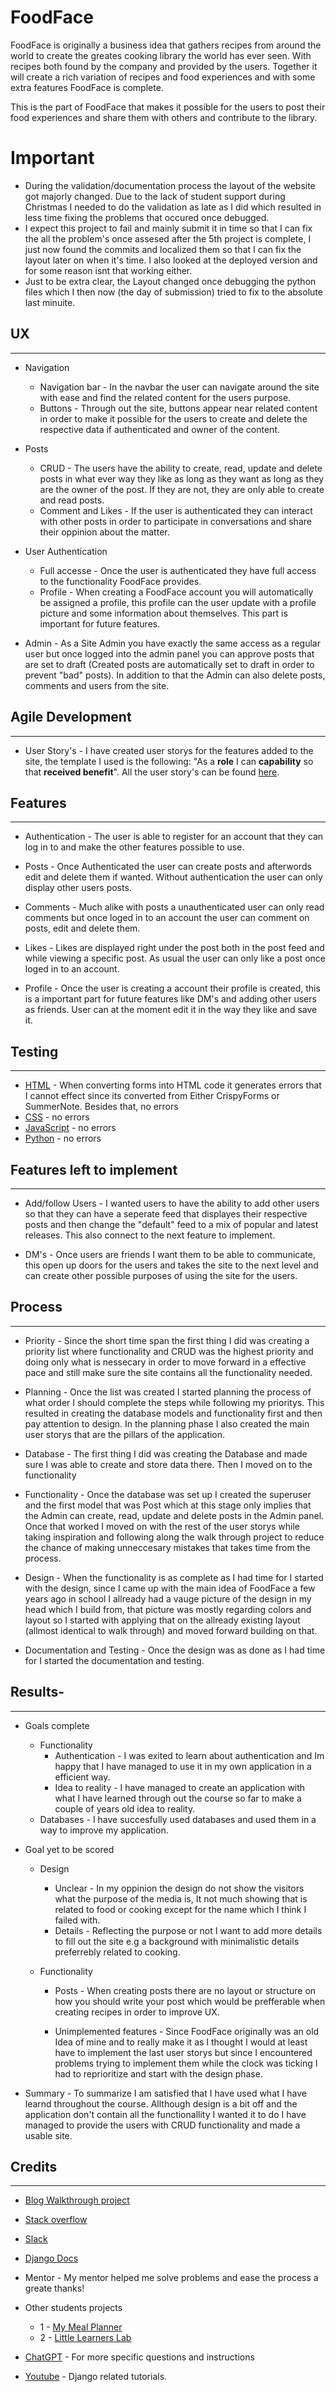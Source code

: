 # FoodFace

FoodFace is originally a business idea that gathers recipes from around the world to create the greates cooking library the world has ever seen. With recipes both found by the company and provided by the users. Together it will create a rich variation of recipes and food experiences and with some extra features FoodFace is complete.

This is the part of FoodFace that makes it possible for the users to post their food experiences and share them with others and contribute to the library.

# Important 
 * During the validation/documentation process the layout of the website got majorly changed. Due to the lack of student support during Christmas I needed to do the validation as late as I did which resulted in less time fixing the problems that occured once debugged.
 * I expect this project to fail and mainly submit it in time so that I can fix the all the problem's once assesed after the 5th project is complete, I just now found the commits and localized them so that I can fix the layout later on when it's time. I also looked at the deployed version and for some reason isnt that working either.
 * Just to be extra clear, the Layout changed once debugging the python files which I then now (the day of submission) tried to fix to the absolute last minuite.

## UX
---
* Navigation 
  - Navigation bar - In the navbar the user can navigate around the site with ease and find the related content for the users purpose.
  - Buttons - Through out the site, buttons appear near related content in order to make it possible for the users to create and delete the respective data if authenticated and owner of the content.

* Posts
    - CRUD - The users have the ability to create, read, update and delete posts in what ever way they like as long as they want as long as they are the owner of the post. If they are not, they are only able to create and read posts.
    - Comment and Likes - If the user is authenticated they can interact with other posts in order to participate in conversations and share their oppinion about the matter.

* User Authentication
  - Full accesse - Once the user is authenticated they have full access to the functionality FoodFace provides.
  - Profile - When creating a FoodFace account you will automatically be assigned a profile, this profile can the user update with a profile picture and some information about themselves. This part is important for future features.

* Admin - As a Site Admin you have exactly the same access as a regular user but once logged into the admin panel you can approve posts that are set to draft (Created posts are automatically set to draft in order to prevent "bad" posts). In addition to that the Admin can also delete posts, comments and users from the site.


## Agile Development
---
  * User Story's - I have created user storys for the features added to the site, the template I used is the following: "As a **role** I can **capability** so that **received benefit**". All the user story's can be found [here](https://github.com/users/Bigkaboon/projects/4/views/1).

## Features
---
* Authentication - The user is able to register for an account that they can log in to and make the other features possible to use.

* Posts - Once Authenticated the user can create posts and afterwords edit and delete them if wanted. Without authentication the user can only display other users posts.

* Comments - Much alike with posts a unauthenticated user can only read comments but once loged in to an account the user can comment on posts, edit and delete them.

* Likes - Likes are displayed right under the post both in the post feed and while viewing a specific post. As usual the user can only like a post once loged in to an account.

* Profile - Once the user is creating a account their profile is created, this is a important part for future features like DM's and adding other users as friends. User can at the moment edit it in the way they like and save it.

## Testing

---
* [HTML](https://validator.w3.org/) - When converting forms into HTML code it generates errors that I cannot effect since its converted from Either CrispyForms or SummerNote. Besides that, no errors
* [CSS](https://jigsaw.w3.org/css-validator/) - no errors
* [JavaScript](https://jshint.com/) - no errors
* [Python](https://www.pythonchecker.com/) - no errors

## Features left to implement
---
* Add/follow Users - I wanted users to have the ability to add other users so that they can have a seperate feed that displayes their respective posts and then change the "default" feed to a mix of popular and latest releases. This also connect to the next feature to implement.
  
* DM's - Once users are friends I want them to be able to communicate, this open up doors for the users and takes the site to the next level and can create other possible purposes of using the site for the users.


## Process
---
* Priority - Since the short time span the first thing I did was creating a priority list where functionality and CRUD was the highest priority and doing only what is nessecary in order to move forward in a effective pace and still make sure the site contains all the functionality needed.


* Planning - Once the list was created I started planning the process of what order I should complete the steps while following my prioritys. This resulted in creating the database models and functionality first and then pay attention to design. In the planning phase I also created the main user storys that are the pillars of the application.


* Database - The first thing I did was creating the Database and made sure I was able to create and store data there. Then I moved on to the functionality


* Functionality - Once the database was set up I created the superuser and the first model that was Post which at this stage only implies that the Admin can create, read, update and delete posts in the Admin panel. Once that worked I moved on with the rest of the user storys while taking inspiration and following along the walk through project to reduce the chance of making unneccesary mistakes that takes time from the process.


* Design - When the functionality is as complete as I had time for I started with the design, since I came up with the main idea of FoodFace a few years ago in school I allready had a vauge picture of the design in my head which I build from, that picture was mostly regarding colors and layout so I started with applying that on the allready existing layout (allmost identical to walk through) and moved forward building on that.


* Documentation and Testing - Once the design was as done as I had time for I started the documentation and testing.


## Results-
---

* Goals complete 
  * Functionality 
    * Authentication - I was exited to learn about authentication and Im happy that I have managed to use it in my own application in a efficient way.
    * Idea to reality - I have managed to create an application with what I have learned through out the course so far to make a couple of years old idea to reality.
  * Databases - I have succesfully used databases and used them in a way to improve my application.


* Goal yet to be scored
  * Design
    * Unclear - In my oppinion the design do not show the visitors what the purpose of the media is, It not much showing that is related to food or cooking except for the name which I think I failed with.
    * Details - Reflecting the purpose or not I want to add more details to fill out the site e.g a background with minimalistic details preferrebly related to cooking.
  
  * Functionality
    * Posts - When creating posts there are no layout or structure on how you should write your post which would be prefferable when creating recipes in order to improve UX.
  
    * Unimplemented features - Since FoodFace originally was an old Idea of mine and to really make it as I thought I would at least have to implement the last user storys but since I encountered problems trying to implement them while the clock was ticking I had to reprioritize and start with the design phase.
* Summary - To summarize I am satisfied that I have used what I have learnd throughout the course. Allthough design is a bit off and the application don't contain all the functionallity I wanted it to do I have managed to provide the users with CRUD functionality and made a usable site.

## Credits
---
* [Blog Walkthrough project](https://github.com/Code-Institute-Solutions/Django3blog)
* [Stack overflow](https://stackoverflow.com/)
* [Slack](https://app.slack.com/client/T0L30B202/D05UMBW2NKY)
* [Django Docs](https://docs.djangoproject.com/en/4.0/)
* Mentor - My mentor helped me solve problems and ease the process a greate thanks!
* Other students projects
  * 1 - [My Meal Planner](https://github.com/AliOKeeffe/PP4_My_Meal_Planner)
  * 2 - [Little Learners Lab](https://github.com/RoshnaVakkeel/Little_Learners_Lab_Logs)

* [ChatGPT](https://chat.openai.com/) - For more specific questions and instructions
* [Youtube](https://www.youtube.com/) - Django related tutorials.


  
